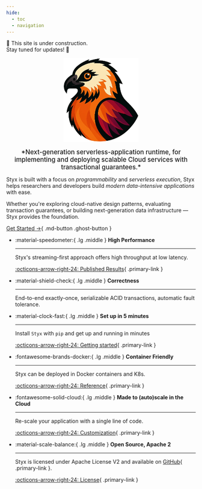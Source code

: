 ```yaml
---
hide:
  - toc
  - navigation
---
```


<div class="under-construction">
  🚧 This site is under construction.<br>Stay tuned for updates! 🚧
</div>
<p align="center">
  <a href="">
    <img src="assets/styx-logo.webp" alt="Styx Logo" width="200" />
  </a>
</p>

<div style="text-align: center; font-size: 120%; font-weight: 500; font-color: blue" markdown>
*Next-generation serverless-application runtime, for implementing and deploying scalable Cloud services with transactional guarantees.*
</div>

Styx is built with a focus on *programmability* and *serverless execution*, Styx helps researchers and developers build *modern data-intensive applications* with ease.

Whether you're exploring cloud-native design patterns, evaluating transaction guarantees, or building next-generation data infrastructure — Styx provides the foundation.

[Get Started →](styx-docs/quickstart.md){ .md-button .ghost-button }

<div class="grid cards" markdown>

- :material-speedometer:{ .lg .middle } __High Performance__

    ---

    Styx's streaming-first approach offers high throughput at low latency.

    [:octicons-arrow-right-24: Published Results](assets/publications/styx.pdf#page=19){ .primary-link }

- :material-shield-check:{ .lg .middle } __Correctness__

    ---

    End-to-end exactly-once, serializable ACID transactions, automatic fault tolerance.

- :material-clock-fast:{ .lg .middle } __Set up in 5 minutes__

    ---

    Install `Styx` with `pip` and get up
    and running in minutes

    [:octicons-arrow-right-24: Getting started](styx-docs/quickstart.md){ .primary-link }

- :fontawesome-brands-docker:{ .lg .middle } __Container Friendly__

    ---

    Styx can be deployed in Docker containers and K8s.

    [:octicons-arrow-right-24: Reference](https://github.com/delftdata/styx/blob/main/docker-compose.yml){ .primary-link }

- :fontawesome-solid-cloud:{ .lg .middle } __Made to (auto)scale in the Cloud__

    ---

    Re-scale your application with a single line of code.

    [:octicons-arrow-right-24: Customization](styx-docs/rescale.md){ .primary-link }

- :material-scale-balance:{ .lg .middle } __Open Source, Apache 2__

    ---

    Styx is licensed under Apache License V2 and available on [GitHub](https://github.com/delftdata/styx){ .primary-link }.

    [:octicons-arrow-right-24: License](https://github.com/delftdata/styx/blob/main/LICENSE){ .primary-link }

</div>